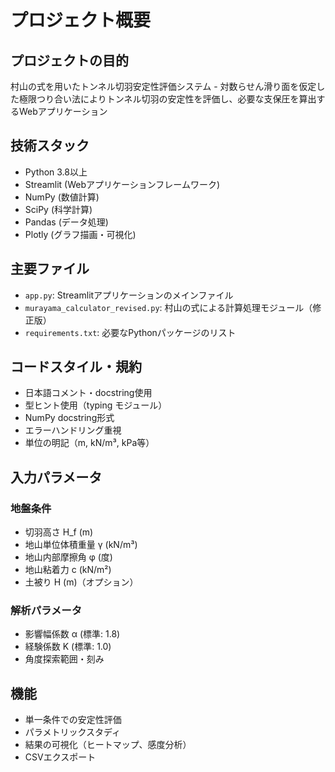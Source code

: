 # プロジェクト概要

## プロジェクトの目的
村山の式を用いたトンネル切羽安定性評価システム - 対数らせん滑り面を仮定した極限つり合い法によりトンネル切羽の安定性を評価し、必要な支保圧を算出するWebアプリケーション

## 技術スタック
- Python 3.8以上
- Streamlit (Webアプリケーションフレームワーク)
- NumPy (数値計算)
- SciPy (科学計算)
- Pandas (データ処理)
- Plotly (グラフ描画・可視化)

## 主要ファイル
- `app.py`: Streamlitアプリケーションのメインファイル
- `murayama_calculator_revised.py`: 村山の式による計算処理モジュール（修正版）
- `requirements.txt`: 必要なPythonパッケージのリスト

## コードスタイル・規約
- 日本語コメント・docstring使用
- 型ヒント使用（typing モジュール）
- NumPy docstring形式
- エラーハンドリング重視
- 単位の明記（m, kN/m³, kPa等）

## 入力パラメータ
### 地盤条件
- 切羽高さ H_f (m)
- 地山単位体積重量 γ (kN/m³)  
- 地山内部摩擦角 φ (度)
- 地山粘着力 c (kN/m²)
- 土被り H (m)（オプション）

### 解析パラメータ
- 影響幅係数 α (標準: 1.8)
- 経験係数 K (標準: 1.0)
- 角度探索範囲・刻み

## 機能
- 単一条件での安定性評価
- パラメトリックスタディ
- 結果の可視化（ヒートマップ、感度分析）
- CSVエクスポート